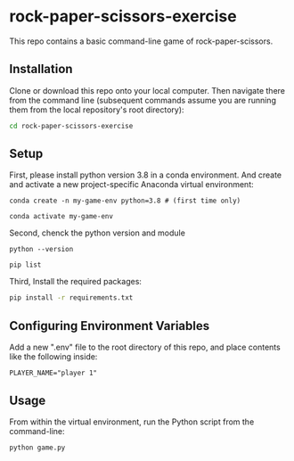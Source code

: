 # rock-paper-scissors-exercise
This repo contains a basic command-line game of rock-paper-scissors.

## Installation
Clone or download this repo onto your local computer.
Then navigate there from the command line (subsequent commands assume you are running them from the local repository's root directory):
```sh
cd rock-paper-scissors-exercise 
```

## Setup
First, please install python version 3.8 in a conda environment. And create and activate a new project-specific Anaconda virtual environment:
  ```
  conda create -n my-game-env python=3.8 # (first time only)
  
  conda activate my-game-env
  ```
Second, chenck the python version and module 
  ```
  python --version
  
  pip list 
  ```
Third, Install the required packages:
```sh
pip install -r requirements.txt
```

## Configuring Environment Variables

Add a new ".env" file to the root directory of this repo, and place contents like the following inside:
```
PLAYER_NAME="player 1"
```

## Usage
From within the virtual environment, run the Python script from the command-line:
  ```sh
  python game.py 
  ```
